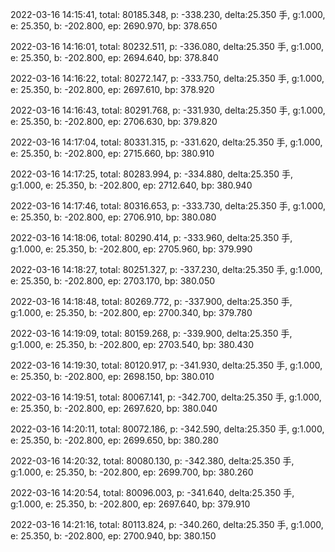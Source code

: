 2022-03-16 14:15:41, total: 80185.348, p: -338.230, delta:25.350 手, g:1.000, e: 25.350, b: -202.800, ep: 2690.970, bp: 378.650

2022-03-16 14:16:01, total: 80232.511, p: -336.080, delta:25.350 手, g:1.000, e: 25.350, b: -202.800, ep: 2694.640, bp: 378.840

2022-03-16 14:16:22, total: 80272.147, p: -333.750, delta:25.350 手, g:1.000, e: 25.350, b: -202.800, ep: 2697.610, bp: 378.920

2022-03-16 14:16:43, total: 80291.768, p: -331.930, delta:25.350 手, g:1.000, e: 25.350, b: -202.800, ep: 2706.630, bp: 379.820

2022-03-16 14:17:04, total: 80331.315, p: -331.620, delta:25.350 手, g:1.000, e: 25.350, b: -202.800, ep: 2715.660, bp: 380.910

2022-03-16 14:17:25, total: 80283.994, p: -334.880, delta:25.350 手, g:1.000, e: 25.350, b: -202.800, ep: 2712.640, bp: 380.940

2022-03-16 14:17:46, total: 80316.653, p: -333.730, delta:25.350 手, g:1.000, e: 25.350, b: -202.800, ep: 2706.910, bp: 380.080

2022-03-16 14:18:06, total: 80290.414, p: -333.960, delta:25.350 手, g:1.000, e: 25.350, b: -202.800, ep: 2705.960, bp: 379.990

2022-03-16 14:18:27, total: 80251.327, p: -337.230, delta:25.350 手, g:1.000, e: 25.350, b: -202.800, ep: 2703.170, bp: 380.050

2022-03-16 14:18:48, total: 80269.772, p: -337.900, delta:25.350 手, g:1.000, e: 25.350, b: -202.800, ep: 2700.340, bp: 379.780

2022-03-16 14:19:09, total: 80159.268, p: -339.900, delta:25.350 手, g:1.000, e: 25.350, b: -202.800, ep: 2703.540, bp: 380.430

2022-03-16 14:19:30, total: 80120.917, p: -341.930, delta:25.350 手, g:1.000, e: 25.350, b: -202.800, ep: 2698.150, bp: 380.010

2022-03-16 14:19:51, total: 80067.141, p: -342.700, delta:25.350 手, g:1.000, e: 25.350, b: -202.800, ep: 2697.620, bp: 380.040

2022-03-16 14:20:11, total: 80072.186, p: -342.590, delta:25.350 手, g:1.000, e: 25.350, b: -202.800, ep: 2699.650, bp: 380.280

2022-03-16 14:20:32, total: 80080.130, p: -342.380, delta:25.350 手, g:1.000, e: 25.350, b: -202.800, ep: 2699.700, bp: 380.260

2022-03-16 14:20:54, total: 80096.003, p: -341.640, delta:25.350 手, g:1.000, e: 25.350, b: -202.800, ep: 2697.640, bp: 379.910

2022-03-16 14:21:16, total: 80113.824, p: -340.260, delta:25.350 手, g:1.000, e: 25.350, b: -202.800, ep: 2700.940, bp: 380.150